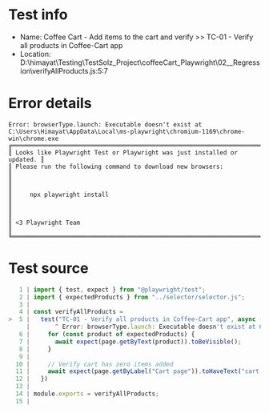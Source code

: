 # Test info

- Name: Coffee Cart - Add items to the cart and verify >> TC-01 - Verify all products in Coffee-Cart app
- Location: D:\himayat\Testing\TestSolz_Project\coffeeCart_Playwright\02__Regression\verifyAllProducts.js:5:7

# Error details

```
Error: browserType.launch: Executable doesn't exist at C:\Users\Himayat\AppData\Local\ms-playwright\chromium-1169\chrome-win\chrome.exe
╔═════════════════════════════════════════════════════════════════════════╗
║ Looks like Playwright Test or Playwright was just installed or updated. ║
║ Please run the following command to download new browsers:              ║
║                                                                         ║
║     npx playwright install                                              ║
║                                                                         ║
║ <3 Playwright Team                                                      ║
╚═════════════════════════════════════════════════════════════════════════╝
```

# Test source

```ts
   1 | import { test, expect } from "@playwright/test";
   2 | import { expectedProducts } from "../selector/selector.js";
   3 |
   4 | const verifyAllProducts =
>  5 |   test("TC-01 - Verify all products in Coffee-Cart app", async ({ page }) => {
     |       ^ Error: browserType.launch: Executable doesn't exist at C:\Users\Himayat\AppData\Local\ms-playwright\chromium-1169\chrome-win\chrome.exe
   6 |     for (const product of expectedProducts) {
   7 |       await expect(page.getByText(product)).toBeVisible();
   8 |     }
   9 |
  10 |     // Verify cart has zero items added
  11 |     await expect(page.getByLabel("Cart page")).toHaveText("cart (0)");
  12 |   })
  13 |
  14 | module.exports = verifyAllProducts;
  15 |
```